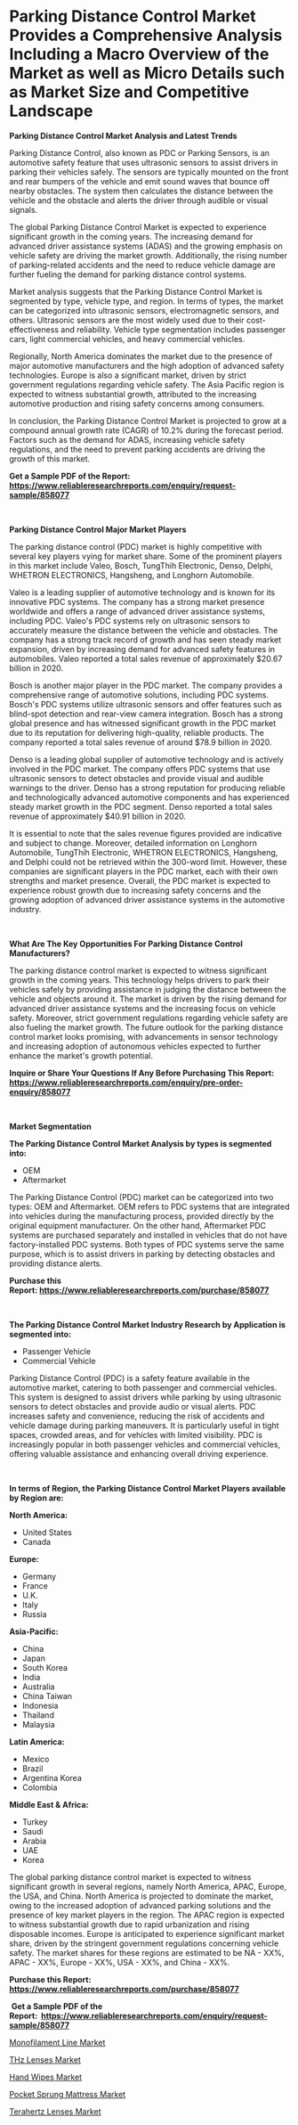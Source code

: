 <p><h1>Parking Distance Control Market Provides a Comprehensive Analysis Including a Macro Overview of the Market as well as Micro Details such as Market Size and Competitive Landscape</h1></p><p><strong>Parking Distance Control Market Analysis and Latest Trends</strong></p>
<p><p>Parking Distance Control, also known as PDC or Parking Sensors, is an automotive safety feature that uses ultrasonic sensors to assist drivers in parking their vehicles safely. The sensors are typically mounted on the front and rear bumpers of the vehicle and emit sound waves that bounce off nearby obstacles. The system then calculates the distance between the vehicle and the obstacle and alerts the driver through audible or visual signals.</p><p>The global Parking Distance Control Market is expected to experience significant growth in the coming years. The increasing demand for advanced driver assistance systems (ADAS) and the growing emphasis on vehicle safety are driving the market growth. Additionally, the rising number of parking-related accidents and the need to reduce vehicle damage are further fueling the demand for parking distance control systems.</p><p>Market analysis suggests that the Parking Distance Control Market is segmented by type, vehicle type, and region. In terms of types, the market can be categorized into ultrasonic sensors, electromagnetic sensors, and others. Ultrasonic sensors are the most widely used due to their cost-effectiveness and reliability. Vehicle type segmentation includes passenger cars, light commercial vehicles, and heavy commercial vehicles.</p><p>Regionally, North America dominates the market due to the presence of major automotive manufacturers and the high adoption of advanced safety technologies. Europe is also a significant market, driven by strict government regulations regarding vehicle safety. The Asia Pacific region is expected to witness substantial growth, attributed to the increasing automotive production and rising safety concerns among consumers.</p><p>In conclusion, the Parking Distance Control Market is projected to grow at a compound annual growth rate (CAGR) of 10.2% during the forecast period. Factors such as the demand for ADAS, increasing vehicle safety regulations, and the need to prevent parking accidents are driving the growth of this market.</p></p>
<p><strong>Get a Sample PDF of the Report:&nbsp; <a href="https://www.reliableresearchreports.com/enquiry/request-sample/858077">https://www.reliableresearchreports.com/enquiry/request-sample/858077</a></strong></p>
<p>&nbsp;</p>
<p><strong>Parking Distance Control Major Market Players</strong></p>
<p><p>The parking distance control (PDC) market is highly competitive with several key players vying for market share. Some of the prominent players in this market include Valeo, Bosch, TungThih Electronic, Denso, Delphi, WHETRON ELECTRONICS, Hangsheng, and Longhorn Automobile. </p><p>Valeo is a leading supplier of automotive technology and is known for its innovative PDC systems. The company has a strong market presence worldwide and offers a range of advanced driver assistance systems, including PDC. Valeo's PDC systems rely on ultrasonic sensors to accurately measure the distance between the vehicle and obstacles. The company has a strong track record of growth and has seen steady market expansion, driven by increasing demand for advanced safety features in automobiles. Valeo reported a total sales revenue of approximately $20.67 billion in 2020.</p><p>Bosch is another major player in the PDC market. The company provides a comprehensive range of automotive solutions, including PDC systems. Bosch's PDC systems utilize ultrasonic sensors and offer features such as blind-spot detection and rear-view camera integration. Bosch has a strong global presence and has witnessed significant growth in the PDC market due to its reputation for delivering high-quality, reliable products. The company reported a total sales revenue of around $78.9 billion in 2020.</p><p>Denso is a leading global supplier of automotive technology and is actively involved in the PDC market. The company offers PDC systems that use ultrasonic sensors to detect obstacles and provide visual and audible warnings to the driver. Denso has a strong reputation for producing reliable and technologically advanced automotive components and has experienced steady market growth in the PDC segment. Denso reported a total sales revenue of approximately $40.91 billion in 2020.</p><p>It is essential to note that the sales revenue figures provided are indicative and subject to change. Moreover, detailed information on Longhorn Automobile, TungThih Electronic, WHETRON ELECTRONICS, Hangsheng, and Delphi could not be retrieved within the 300-word limit. However, these companies are significant players in the PDC market, each with their own strengths and market presence. Overall, the PDC market is expected to experience robust growth due to increasing safety concerns and the growing adoption of advanced driver assistance systems in the automotive industry.</p></p>
<p>&nbsp;</p>
<p><strong>What Are The Key Opportunities For Parking Distance Control Manufacturers?</strong></p>
<p><p>The parking distance control market is expected to witness significant growth in the coming years. This technology helps drivers to park their vehicles safely by providing assistance in judging the distance between the vehicle and objects around it. The market is driven by the rising demand for advanced driver assistance systems and the increasing focus on vehicle safety. Moreover, strict government regulations regarding vehicle safety are also fueling the market growth. The future outlook for the parking distance control market looks promising, with advancements in sensor technology and increasing adoption of autonomous vehicles expected to further enhance the market's growth potential.</p></p>
<p><strong>Inquire or Share Your Questions If Any Before Purchasing This Report: <a href="https://www.reliableresearchreports.com/enquiry/pre-order-enquiry/858077">https://www.reliableresearchreports.com/enquiry/pre-order-enquiry/858077</a></strong></p>
<p>&nbsp;</p>
<p><strong>Market Segmentation</strong></p>
<p><strong>The Parking Distance Control Market Analysis by types is segmented into:</strong></p>
<p><ul><li>OEM</li><li>Aftermarket</li></ul></p>
<p><p>The Parking Distance Control (PDC) market can be categorized into two types: OEM and Aftermarket. OEM refers to PDC systems that are integrated into vehicles during the manufacturing process, provided directly by the original equipment manufacturer. On the other hand, Aftermarket PDC systems are purchased separately and installed in vehicles that do not have factory-installed PDC systems. Both types of PDC systems serve the same purpose, which is to assist drivers in parking by detecting obstacles and providing distance alerts.</p></p>
<p><strong>Purchase this Report:&nbsp;<a href="https://www.reliableresearchreports.com/purchase/858077">https://www.reliableresearchreports.com/purchase/858077</a></strong></p>
<p>&nbsp;</p>
<p><strong>The Parking Distance Control Market Industry Research by Application is segmented into:</strong></p>
<p><ul><li>Passenger Vehicle</li><li>Commercial Vehicle</li></ul></p>
<p><p>Parking Distance Control (PDC) is a safety feature available in the automotive market, catering to both passenger and commercial vehicles. This system is designed to assist drivers while parking by using ultrasonic sensors to detect obstacles and provide audio or visual alerts. PDC increases safety and convenience, reducing the risk of accidents and vehicle damage during parking maneuvers. It is particularly useful in tight spaces, crowded areas, and for vehicles with limited visibility. PDC is increasingly popular in both passenger vehicles and commercial vehicles, offering valuable assistance and enhancing overall driving experience.</p></p>
<p>&nbsp;</p>
<p><strong>In terms of Region, the Parking Distance Control Market Players available by Region are:</strong></p>
<p>
    <p> <strong> North America: </strong>
        <ul>
            <li>United States</li>
            <li>Canada</li>
        </ul>
        </p> 
    <p> <strong> Europe: </strong>
        <ul>
            <li>Germany</li>
            <li>France</li>
            <li>U.K.</li>
            <li>Italy</li>
            <li>Russia</li>
        </ul>
        </p> 
    <p> <strong> Asia-Pacific: </strong>
        <ul>
            <li>China</li>
            <li>Japan</li>
            <li>South Korea</li>
            <li>India</li>
            <li>Australia</li>
            <li>China Taiwan</li>
            <li>Indonesia</li>
            <li>Thailand</li>
            <li>Malaysia</li>
        </ul>
        </p> 
    <p> <strong> Latin America: </strong>
        <ul>
            <li>Mexico</li>
            <li>Brazil</li>
            <li>Argentina Korea</li>
            <li>Colombia</li>
        </ul>
        </p> 
    <p> <strong> Middle East & Africa: </strong>
        <ul>
            <li>Turkey</li>
            <li>Saudi</li>
            <li>Arabia</li>
            <li>UAE</li>
            <li>Korea</li>
        </ul>
    </p>
    </p>
<p><p>The global parking distance control market is expected to witness significant growth in several regions, namely North America, APAC, Europe, the USA, and China. North America is projected to dominate the market, owing to the increased adoption of advanced parking solutions and the presence of key market players in the region. The APAC region is expected to witness substantial growth due to rapid urbanization and rising disposable incomes. Europe is anticipated to experience significant market share, driven by the stringent government regulations concerning vehicle safety. The market shares for these regions are estimated to be NA - XX%, APAC - XX%, Europe - XX%, USA - XX%, and China - XX%.</p></p>
<p><strong>Purchase this Report: <a href="https://www.reliableresearchreports.com/purchase/858077">https://www.reliableresearchreports.com/purchase/858077</a></strong></p>
<p>&nbsp;<strong>Get a Sample PDF of the Report:&nbsp;&nbsp;<a href="https://www.reliableresearchreports.com/enquiry/request-sample/858077">https://www.reliableresearchreports.com/enquiry/request-sample/858077</a></strong></p>
<p><strong></strong></p>
<p><p><a href="https://medium.com/@jewelmohr/monofilament-line-market-report-reveals-the-latest-trends-and-growth-opportunities-of-this-market-39a6a703c62b">Monofilament Line Market</a></p><p><a href="https://medium.com/@guyskiles1918/thz-lenses-market-size-cagr-trends-2024-2030-181cb5d11cbd">THz Lenses Market</a></p><p><a href="https://medium.com/@pinkierau1998/hand-wipes-market-exploring-market-share-market-trends-and-future-growth-9be043539fc0">Hand Wipes Market</a></p><p><a href="https://medium.com/@bartlakin/pocket-sprung-mattress-market-outlook-industry-overview-and-forecast-2023-to-2030-97c3d4b174f2">Pocket Sprung Mattress Market</a></p><p><a href="https://medium.com/@enosstark1905/analyzing-terahertz-lenses-market-global-industry-perspective-and-forecast-2023-to-2030-54de6141f908">Terahertz Lenses Market</a></p></p>